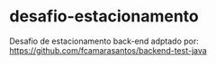 # desafio-estacionamento
Desafio de estacionamento back-end adptado por: https://github.com/fcamarasantos/backend-test-java
